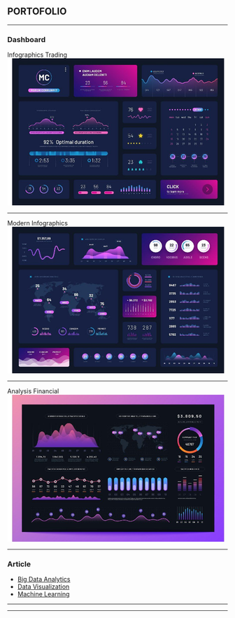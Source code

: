 ## PORTOFOLIO

---

### Dashboard

Infographics Trading
<img src="images/dashboard1.jpg?raw=true"/>

---
Modern Infographics
<img src="images/dashboard2.jpg?raw=true"/>

---
Analysis Financial
<img src="images/dashboard3.jpg?raw=true"/>

---

### Article 

- [Big Data Analytics](https://glints.com/id/lowongan/big-data-analytics/#.YmVoZHb7TIU)
- [Data Visualization](https://glints.com/id/lowongan/data-visualization-adalah/#.YmVpmnb7TIU)
- [Machine Learning](https://www.goldenfast.net/blog/apa-itu-machine-learning/)

---



---
<p style="font-size:11px"></p>
<!-- Remove above link if you don't want to attibute -->
